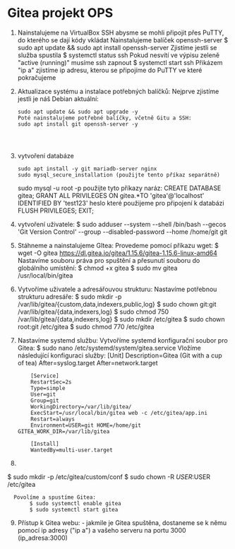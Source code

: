 # Gitea projekt OPS
1. Nainstalujeme na VirtualBox SSH abysme se mohli připojit přes PuTTY, do kterého se dají kódy vkládat
     Nainstalujeme balíček openssh-server
        $ sudo apt update && sudo apt install openssh-server
     Zjistíme jestli se služba spustila
        $ systemctl status ssh
     Pokud nesvítí ve výpisu zeleně "active (running)" musíme ssh zapnout
        $ systemctl start ssh
     Přikázem "ip a" zjistíme ip adresu, kterou se připojíme do PuTTY ve které pokračujeme
   
2. Aktualizace systému a instalace potřebných balíčků:
     Nejprve zjistíme jestli je náš Debian aktuální:
   ```
   sudo apt update && sudo apt upgrade -y
   Poté nainstalujeme potřebné balíčky, včetně Gitu a SSH:
   sudo apt install git openssh-server -y

   


4. vytvoření databáze
   ```
   sudo apt install -y git mariadb-server nginx
   sudo mysql_secure_installation (použijte tento příkaz separátně)

   ``` 
   sudo mysql -u root -p
     použijte tyto příkazy naráz:
     CREATE DATABASE gitea;
     GRANT ALL PRIVILEGES ON gitea.*TO 'gitea'@'localhost' IDENTIFIED BY 'test123'        heslo které použijeme pro připojení k databázi
     FLUSH PRIVILEGES;
     EXIT;

6. vytvoření uživatele:
   $ sudo adduser --system --shell /bin/bash --gecos 'Git Version Control' --group --disabled-password --home /home/git git


   
7. Stáhneme a nainstalujeme GItea:
     Provedeme pomocí příkazu wget:
           $ wget -O gitea https://dl.gitea.io/gitea/1.15.6/gitea-1.15.6-linux-amd64
     Nastavíme souboru práva pro spuštění a přesunutí souboru do globálního umístění:
           $ chmod +x gitea
           $ sudo mv gitea /usr/local/bin/gitea
   
8. Vytvoříme uživatele a adresářouvou strukturu:
      Nastavíme potřebnou strukturu adresáře:
           $ sudo mkdir -p /var/lib/gitea/{custom,data,indexers,public,log}
           $ sudo chown git:git /var/lib/gitea/{data,indexers,log}
           $ sudo chmod 750 /var/lib/gitea/{data,indexers,log}
           $ sudo mkdir /etc/gitea
           $ sudo chown root:git /etc/gitea
           $ sudo chmod 770 /etc/gitea
   
9. Nastavíme systemd službu:
   Vytvoříme systemd konfigurační soubor pro Gitea:
           $ sudo nano /etc/systemd/system/gitea.service
   Vložíme následující konfiguraci služby:
           [Unit]
           Description=Gitea (Git with a cup of tea)
           After=syslog.target
           After=network.target

           [Service]
           RestartSec=2s
           Type=simple
           User=git
           Group=git
           WorkingDirectory=/var/lib/gitea/
           ExecStart=/usr/local/bin/gitea web -c /etc/gitea/app.ini
           Restart=always
           Environment=USER=git HOME=/home/git GITEA_WORK_DIR=/var/lib/gitea

           [Install]
           WantedBy=multi-user.target

10.
$ sudo mkdir -p /etc/gitea/custom/conf
$ sudo chown -R $USER:$USER /etc/gitea
 
      
      Povolíme a spustíme Gitea:
           $ sudo systemctl enable gitea
           $ sudo systemctl start gitea

9. Přístup k Gitea webu:
        - jakmile je Gitea spuštěna, dostaneme se k němu pomocí ip adresy ("ip a") a vašeho serveru na portu 3000
                (ip_adresa:3000)
